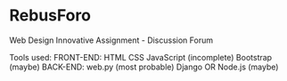 # RebusForo
Web Design Innovative Assignment - Discussion Forum

Tools used:
    FRONT-END:
        HTML
        CSS
        JavaScript (incomplete)
        Bootstrap (maybe)
    BACK-END:
        web.py (most probable)
        Django OR Node.js (maybe)
